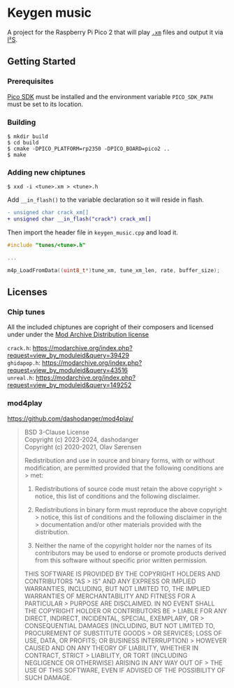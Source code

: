 # Keygen music

A project for the Raspberry Pi Pico 2 that will play [`.xm`](https://en.wikipedia.org/wiki/XM_(file_format)) files and output it via [I²S](https://en.wikipedia.org/wiki/I%C2%B2S).

## Getting Started

### Prerequisites

[Pico SDK](https://github.com/raspberrypi/pico-sdk) must be installed and the environment variable `PICO_SDK_PATH` must be set to its location.

### Building

```
$ mkdir build
$ cd build
$ cmake -DPICO_PLATFORM=rp2350 -DPICO_BOARD=pico2 ..
$ make
```

### Adding new chiptunes

```
$ xxd -i <tune>.xm > <tune>.h
```

Add `__in_flash()` to the variable declaration so it will reside in flash.

```diff
- unsigned char crack_xm[]
+ unsigned char __in_flash("crack") crack_xm[]
```

Then import the header file in `keygen_music.cpp` and load it.
```cpp
#include "tunes/<tune>.h"

...

m4p_LoadFromData((uint8_t*)tune_xm, tune_xm_len, rate, buffer_size);
```

## Licenses

### Chip tunes

All the included chiptunes are copright of their composers and licensed under under the [Mod Archive Distribution license](https://modarchive.org/index.php?terms-upload)

`crack.h`: https://modarchive.org/index.php?request=view_by_moduleid&query=39429   
`ghidapop.h`: https://modarchive.org/index.php?request=view_by_moduleid&query=43516   
`unreal.h`: https://modarchive.org/index.php?request=view_by_moduleid&query=149252

### mod4play

https://github.com/dashodanger/mod4play/

> BSD 3-Clause License   
> Copyright (c) 2023-2024, dashodanger   
> Copyright (c) 2020-2021, Olav Sørensen   
> 
> Redistribution and use in source and binary forms, with or without
> modification, are permitted provided that the following conditions are > met:
> 
> 1. Redistributions of source code must retain the above copyright > notice, this
>    list of conditions and the following disclaimer.
> 
> 2. Redistributions in binary form must reproduce the above copyright > notice,
>    this list of conditions and the following disclaimer in the > documentation
>    and/or other materials provided with the distribution.
> 
> 3. Neither the name of the copyright holder nor the names of its
>    contributors may be used to endorse or promote products derived from
>    this software without specific prior written permission.
> 
> THIS SOFTWARE IS PROVIDED BY THE COPYRIGHT HOLDERS AND CONTRIBUTORS "AS > IS"
> AND ANY EXPRESS OR IMPLIED WARRANTIES, INCLUDING, BUT NOT LIMITED TO, THE
> IMPLIED WARRANTIES OF MERCHANTABILITY AND FITNESS FOR A PARTICULAR > PURPOSE ARE
> DISCLAIMED. IN NO EVENT SHALL THE COPYRIGHT HOLDER OR CONTRIBUTORS BE > LIABLE
> FOR ANY DIRECT, INDIRECT, INCIDENTAL, SPECIAL, EXEMPLARY, OR > CONSEQUENTIAL
> DAMAGES (INCLUDING, BUT NOT LIMITED TO, PROCUREMENT OF SUBSTITUTE GOODS > OR
> SERVICES; LOSS OF USE, DATA, OR PROFITS; OR BUSINESS INTERRUPTION) > HOWEVER
> CAUSED AND ON ANY THEORY OF LIABILITY, WHETHER IN CONTRACT, STRICT > LIABILITY,
> OR TORT (INCLUDING NEGLIGENCE OR OTHERWISE) ARISING IN ANY WAY OUT OF > THE USE
> OF THIS SOFTWARE, EVEN IF ADVISED OF THE POSSIBILITY OF SUCH DAMAGE.
